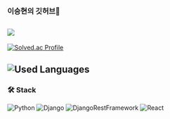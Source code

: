 ### 이승현의 깃허브👋

<!--
**honeyhyuni/honeyhyuni** is a ✨ _special_ ✨ repository because its `README.md` (this file) appears on your GitHub profile.

Here are some ideas to get you started:

- 🔭 I’m currently working on ...
- 🌱 I’m currently learning ...
- 👯 I’m looking to collaborate on ...
- 🤔 I’m looking for help with ...
- 💬 Ask me about ...
- 📫 How to reach me: ...
- 😄 Pronouns: ...
- ⚡ Fun fact: ...
-->

<a href="https://plastic-paneer-24d.notion.site/Study-ad3ba50bd5a24252b0de711ad77ffca8" target="_blank"><img src="https://img.shields.io/badge/Notion-000000?style=flat-square&logo=notion&logoColor=white"/></a>
---

[![Solved.ac Profile](http://mazassumnida.wtf/api/generate_badge?boj=tjfkqwkd001)](https://solved.ac/tjfkqwkd001)

<!--![honeyhyuni's GitHub stats](https://github-readme-stats.vercel.app/api?username=honeyhyuni&show_icons=true&theme=dark) -->

![Used Languages](https://github-readme-stats.vercel.app/api/top-langs/?username=honeyhyuni&layout=compact&theme=dark)
---

### 🛠 Stack
![Python](https://img.shields.io/badge/python-3776AB?style=for-the-badge&logo=python&logoColor=white)
![Django](https://img.shields.io/badge/django-092E20?style=for-the-badge&logo=django&logoColor=white)
![DjangoRestFramework](https://img.shields.io/badge/drf-092E20?style=for-the-badge&logo=drf&logoColor=white)
![React](https://img.shields.io/badge/react-61DAFB?style=for-the-badge&logo=react&logoColor=black)

